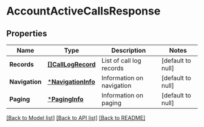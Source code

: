 # AccountActiveCallsResponse

## Properties
Name | Type | Description | Notes
------------ | ------------- | ------------- | -------------
**Records** | [**[]CallLogRecord**](CallLogRecord.md) | List of call log records | [default to null]
**Navigation** | [***NavigationInfo**](NavigationInfo.md) | Information on navigation | [default to null]
**Paging** | [***PagingInfo**](PagingInfo.md) | Information on paging | [default to null]

[[Back to Model list]](../README.md#documentation-for-models) [[Back to API list]](../README.md#documentation-for-api-endpoints) [[Back to README]](../README.md)


